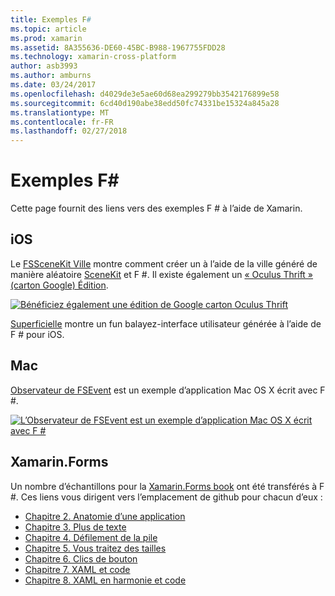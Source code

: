 ```yaml
---
title: Exemples F#
ms.topic: article
ms.prod: xamarin
ms.assetid: 8A355636-DE60-45BC-B988-1967755FDD28
ms.technology: xamarin-cross-platform
author: asb3993
ms.author: amburns
ms.date: 03/24/2017
ms.openlocfilehash: d4029de3e5ae60d68ea299279bb3542176899e58
ms.sourcegitcommit: 6cd40d190abe38edd50fc74331be15324a845a28
ms.translationtype: MT
ms.contentlocale: fr-FR
ms.lasthandoff: 02/27/2018
---
```

# <a name="f-samples"></a>Exemples F#

Cette page fournit des liens vers des exemples F # à l’aide de Xamarin.

## <a name="ios"></a>iOS

Le [FSSceneKit Ville](https://developer.xamarin.com/samples/monotouch/ios8/FSSceneKit/) montre comment créer un à l’aide de la ville généré de manière aléatoire [SceneKit](https://developer.xamarin.com/api/namespace/SceneKit/) et F #. Il existe également un [« Oculus Thrift » (carton Google) Édition](https://developer.xamarin.com/samples/monotouch/ios8/SceneKitFSharp/).

[ ![](samples-images/fxscenekit-sml.png "Bénéficiez également une édition de Google carton Oculus Thrift")](samples-images/fxscenekit.png)

[Superficielle](https://github.com/dvdsgl/shallow) montre un fun balayez-interface utilisateur générée à l’aide de F # pour iOS.

## <a name="mac"></a>Mac

[Observateur de FSEvent](https://developer.xamarin.com/samples/mac/FSEvents/) est un exemple d’application Mac OS X écrit avec F #.

[ ![](samples-images/fsevents-sml.png "L’Observateur de FSEvent est un exemple d’application Mac OS X écrit avec F #")](samples-images/fsevents.png)

## <a name="xamarinforms"></a>Xamarin.Forms

Un nombre d’échantillons pour la [Xamarin.Forms book](~/xamarin-forms/creating-mobile-apps-xamarin-forms/index.md) ont été transférés à F #. Ces liens vous dirigent vers l’emplacement de github pour chacun d’eux :

- [Chapitre 2. Anatomie d’une application](https://github.com/xamarin/xamarin-forms-book-samples/tree/master/Chapter02/FS)
- [Chapitre 3. Plus de texte](https://github.com/xamarin/xamarin-forms-book-samples/tree/master/Chapter03/FS)
- [Chapitre 4. Défilement de la pile](https://github.com/xamarin/xamarin-forms-book-samples/tree/master/Chapter04/FS)
- [Chapitre 5. Vous traitez des tailles](https://github.com/xamarin/xamarin-forms-book-samples/tree/master/Chapter05/FS)
- [Chapitre 6. Clics de bouton](https://github.com/xamarin/xamarin-forms-book-samples/tree/master/Chapter06/FS)
- [Chapitre 7. XAML et code](https://github.com/xamarin/xamarin-forms-book-samples/tree/master/Chapter07/FS/CodePlusXaml)
- [Chapitre 8. XAML en harmonie et code](https://github.com/xamarin/xamarin-forms-book-samples/tree/master/Chapter08/FS/XamlKeypad)

